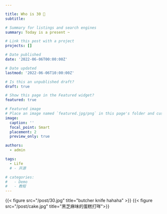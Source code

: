 ```yaml
---

title: Who is 30 🎉
subtitle: 

# Summary for listings and search engines
summary: Today is a present ~ 

# Link this post with a project
projects: []

# Date published
date: '2022-06-06T00:00:00Z'

# Date updated
lastmod: '2022-06-06T10:00:00Z'

# Is this an unpublished draft?
draft: true

# Show this page in the Featured widget?
featured: true

# Featured image
# Place an image named `featured.jpg/png` in this page's folder and customize its options here.
image:
  caption: ''
  focal_point: Smart
  placement: 2
  preview_only: true

authors:
  - admin

tags:
  - Life
  # - 开源

# categories:
#   - Demo
#   - 教程
---
```

{{< figure src="/post/30.jpg" title="butcher knife hahaha" >}}
{{< figure src="/post/cake.jpg" title="黑芝麻味的蛋糕打咩">}}

<!-- 
## Overview

Are you David? -->


